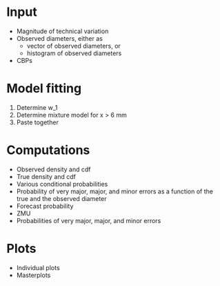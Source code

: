 # Input

* Magnitude of technical variation
* Observed diameters, either as
    * vector of observed diameters, or
    * histogram of observed diameters
* CBPs

# Model fitting

1. Determine w_1
2. Determine mixture model for x > 6 mm
3. Paste together

# Computations

* Observed density and cdf
* True density and cdf
* Various conditional probabilities
* Probability of very major, major, and minor errors as a function of the true and the observed diameter
* Forecast probability
* ZMU
* Probabilities of very major, major, and minor errors

# Plots

* Individual plots
* Masterplots
